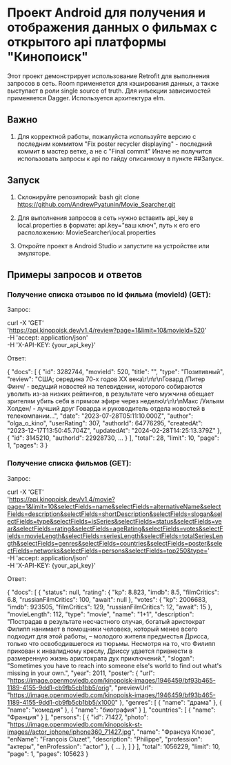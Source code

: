 # Проект Android для получения и отображения данных о фильмах с открытого api платформы "Кинопоиск"

Этот проект демонстрирует использование Retrofit для выполнения запросов в сеть.
Room применяется для кэширования данных, а также выступает в роли single source of truth.
Для инъекции зависимостей применяется Dagger.
Используется архитектура elm.

## Важно
1. Для корректной работы, пожалуйста используйте версию с последним коммитом "Fix poster recycler displaying" - последний коммит в мастер ветке, а не с "Final commit"
Иначе не получится использовать запросы к api по гайду описанному в пункте ##Запуск.

## Запуск
1. Склонируйте репозиторий: bash
git clone https://github.com/AndrewPyatunin/Movie_Searcher.git

2. Для выполнения запросов в сеть нужно вставить api_key в local.properties в формате: api.key="ваш ключ", путь к его его расположению: MovieSearcher\local.properties

3. Откройте проект в Android Studio и запустите на устройстве или эмуляторе.

## Примеры запросов и ответов

### Получение списка отзывов по id фильма (movieId) (GET):
Запрос:

curl -X 'GET' \
  'https://api.kinopoisk.dev/v1.4/review?page=1&limit=10&movieId=520' \
  -H 'accept: application/json' \
  -H 'X-API-KEY: {your_api_key}'

Ответ:

{
  "docs": [
    {
      "id": 3282744,
      "movieId": 520,
      "title": "",
      "type": "Позитивный",
      "review": "США; середина 70-х годов XX века\r\n\r\nГовард /Питер Финч/ - ведущий новостей на телевидении, которого собираются уволить из-за низких рейтингов, в результате чего мужчина обещает зрителям убить себя в прямом эфире через неделю\r\n\r\nМакс /Уильям Холден/ - лучший друг Говарда и руководитель отдела новостей в телекомпании...",
      "date": "2023-07-28T05:11:10.000Z",
      "author": "olga_o_kino",
      "userRating": 307,
      "authorId": 64776295,
      "createdAt": "2023-12-17T13:50:45.704Z",
      "updatedAt": "2024-02-28T14:25:13.379Z"
    },
    {
      "id": 3145210,
      "authorId": 22928730,
      ...
    }
  ],
  "total": 28,
  "limit": 10,
  "page": 1,
  "pages": 3
}
### Получение списка фильмов (GET):
Запрос:

curl -X 'GET' \
  'https://api.kinopoisk.dev/v1.4/movie?page=1&limit=10&selectFields=name&selectFields=alternativeName&selectFields=description&selectFields=shortDescription&selectFields=slogan&selectFields=type&selectFields=isSeries&selectFields=status&selectFields=year&selectFields=rating&selectFields=ageRating&selectFields=votes&selectFields=movieLength&selectFields=seriesLength&selectFields=totalSeriesLength&selectFields=genres&selectFields=countries&selectFields=poster&selectFields=networks&selectFields=persons&selectFields=top250&type=' \
  -H 'accept: application/json' \
  -H 'X-API-KEY: {your_api_key}'

Ответ:

{
  "docs": [
    {
      "status": null,
      "rating": {
        "kp": 8.823,
        "imdb": 8.5,
        "filmCritics": 6.8,
        "russianFilmCritics": 100,
        "await": null
      },
      "votes": {
        "kp": 2006683,
        "imdb": 923505,
        "filmCritics": 129,
        "russianFilmCritics": 12,
        "await": 15
      },
      "movieLength": 112,
      "type": "movie",
      "name": "1+1",
      "description": "Пострадав в результате несчастного случая, богатый аристократ Филипп нанимает в помощники человека, который менее всего подходит для этой работы, – молодого жителя предместья Дрисса, только что освободившегося из тюрьмы. Несмотря на то, что Филипп прикован к инвалидному креслу, Дриссу удается привнести в размеренную жизнь аристократа дух приключений.",
      "slogan": "Sometimes you have to reach into someone else's world to find out what's missing in your own.",
      "year": 2011,
      "poster": {
        "url": "https://image.openmoviedb.com/kinopoisk-images/1946459/bf93b465-1189-4155-9dd1-cb9fb5cb1bb5/orig",
        "previewUrl": "https://image.openmoviedb.com/kinopoisk-images/1946459/bf93b465-1189-4155-9dd1-cb9fb5cb1bb5/x1000"
      },
      "genres": [
        {
          "name": "драма"
        },
        {
          "name": "комедия"
        },
        {
          "name": "биография"
        }
      ],
      "countries": [
        {
          "name": "Франция"
        }
      ],
      "persons": [
        {
          "id": 71427,
          "photo": "https://image.openmoviedb.com/kinopoisk-st-images//actor_iphone/iphone360_71427.jpg",
          "name": "Франсуа Клюзе",
          "enName": "François Cluzet",
          "description": "Philippe",
          "profession": "актеры",
          "enProfession": "actor"
        },
        {
        ...
        },
        ]
    }
  ],
  "total": 1056229,
  "limit": 10,
  "page": 1,
  "pages": 105623
}
